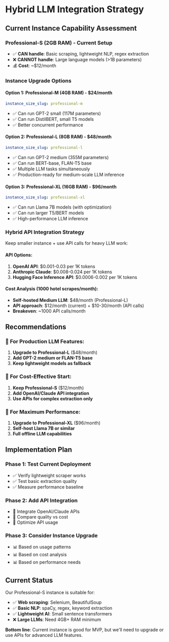 # Hybrid LLM Integration Strategy

## Current Instance Capability Assessment

### Professional-S (2GB RAM) - Current Setup
- ✅ **CAN handle**: Basic scraping, lightweight NLP, regex extraction
- ❌ **CANNOT handle**: Large language models (>1B parameters)
- 💰 **Cost**: ~$12/month

### Instance Upgrade Options

#### Option 1: Professional-M (4GB RAM) - $24/month
```yaml
instance_size_slug: professional-m
```
- ✅ Can run GPT-2 small (117M parameters)
- ✅ Can run DistilBERT, small T5 models
- ✅ Better concurrent performance

#### Option 2: Professional-L (8GB RAM) - $48/month  
```yaml
instance_size_slug: professional-l
```
- ✅ Can run GPT-2 medium (355M parameters)
- ✅ Can run BERT-base, FLAN-T5 base
- ✅ Multiple LLM tasks simultaneously
- ✅ Production-ready for medium-scale LLM inference

#### Option 3: Professional-XL (16GB RAM) - $96/month
```yaml
instance_size_slug: professional-xl
```
- ✅ Can run Llama 7B models (with optimization)
- ✅ Can run larger T5/BERT models
- ✅ High-performance LLM inference

### Hybrid API Integration Strategy

Keep smaller instance + use API calls for heavy LLM work:

#### API Options:
1. **OpenAI API**: $0.001-0.03 per 1K tokens
2. **Anthropic Claude**: $0.008-0.024 per 1K tokens  
3. **Hugging Face Inference API**: $0.0006-0.002 per 1K tokens

#### Cost Analysis (1000 hotel scrapes/month):
- **Self-hosted Medium LLM**: $48/month (Professional-L)
- **API approach**: $12/month (current) + $10-30/month (API calls)
- **Breakeven**: ~1000 API calls/month

## Recommendations

### 🎯 **For Production LLM Features:**
1. **Upgrade to Professional-L** ($48/month)
2. **Add GPT-2 medium or FLAN-T5 base**
3. **Keep lightweight models as fallback**

### 🎯 **For Cost-Effective Start:**
1. **Keep Professional-S** ($12/month)  
2. **Add OpenAI/Claude API integration**
3. **Use APIs for complex extraction only**

### 🎯 **For Maximum Performance:**
1. **Upgrade to Professional-XL** ($96/month)
2. **Self-host Llama 7B or similar**
3. **Full offline LLM capabilities**

## Implementation Plan

### Phase 1: Test Current Deployment
- ✅ Verify lightweight scraper works
- ✅ Test basic extraction quality
- ✅ Measure performance baseline

### Phase 2: Add API Integration  
- 🔄 Integrate OpenAI/Claude APIs
- 🔄 Compare quality vs cost
- 🔄 Optimize API usage

### Phase 3: Consider Instance Upgrade
- 📊 Based on usage patterns
- 📊 Based on cost analysis
- 📊 Based on performance needs

## Current Status
Our Professional-S instance is suitable for:
- ✅ **Web scraping**: Selenium, BeautifulSoup
- ✅ **Basic NLP**: spaCy, regex, keyword extraction  
- ✅ **Lightweight AI**: Small sentence transformers
- ❌ **Large LLMs**: Need 4GB+ RAM minimum

**Bottom line**: Current instance is good for MVP, but we'll need to upgrade or use APIs for advanced LLM features.

